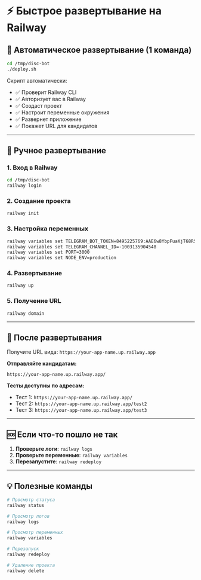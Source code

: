 # ⚡ Быстрое развертывание на Railway

## 🚀 Автоматическое развертывание (1 команда)

```bash
cd /tmp/disc-bot
./deploy.sh
```

Скрипт автоматически:
- ✅ Проверит Railway CLI
- ✅ Авторизует вас в Railway
- ✅ Создаст проект
- ✅ Настроит переменные окружения
- ✅ Развернет приложение
- ✅ Покажет URL для кандидатов

---

## 🔧 Ручное развертывание

### 1. Вход в Railway
```bash
cd /tmp/disc-bot
railway login
```

### 2. Создание проекта
```bash
railway init
```

### 3. Настройка переменных
```bash
railway variables set TELEGRAM_BOT_TOKEN=8495225769:AAE6w8YbpFuaKjT68RSrfeVaCmjceE2UyJg
railway variables set TELEGRAM_CHANNEL_ID=-1003135904548
railway variables set PORT=3000
railway variables set NODE_ENV=production
```

### 4. Развертывание
```bash
railway up
```

### 5. Получение URL
```bash
railway domain
```

---

## 📱 После развертывания

Получите URL вида: `https://your-app-name.up.railway.app`

**Отправляйте кандидатам:**
```
https://your-app-name.up.railway.app/
```

**Тесты доступны по адресам:**
- Тест 1: `https://your-app-name.up.railway.app/`
- Тест 2: `https://your-app-name.up.railway.app/test2`
- Тест 3: `https://your-app-name.up.railway.app/test3`

---

## 🆘 Если что-то пошло не так

1. **Проверьте логи**: `railway logs`
2. **Проверьте переменные**: `railway variables`
3. **Перезапустите**: `railway redeploy`

---

## 💡 Полезные команды

```bash
# Просмотр статуса
railway status

# Просмотр логов
railway logs

# Просмотр переменных
railway variables

# Перезапуск
railway redeploy

# Удаление проекта
railway delete
```
